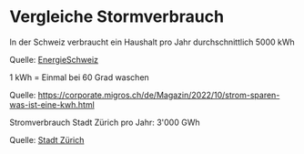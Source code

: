 # Vergleiche Stormverbrauch


In der Schweiz verbraucht ein Haushalt pro Jahr durchschnittlich 5000 kWh

Quelle: [EnergieSchweiz](https://pubdb.bfe.admin.ch/de/publication/download/10559)


1 kWh = Einmal bei 60 Grad waschen

Quelle: https://corporate.migros.ch/de/Magazin/2022/10/strom-sparen-was-ist-eine-kwh.html


Stromverbrauch Stadt Zürich pro Jahr: 3'000 GWh

Quelle: [Stadt Zürich](https://www.stadt-zuerich.ch/gud/de/index/umwelt_energie/energie-in-zahlen/endenergiebilanz.html)